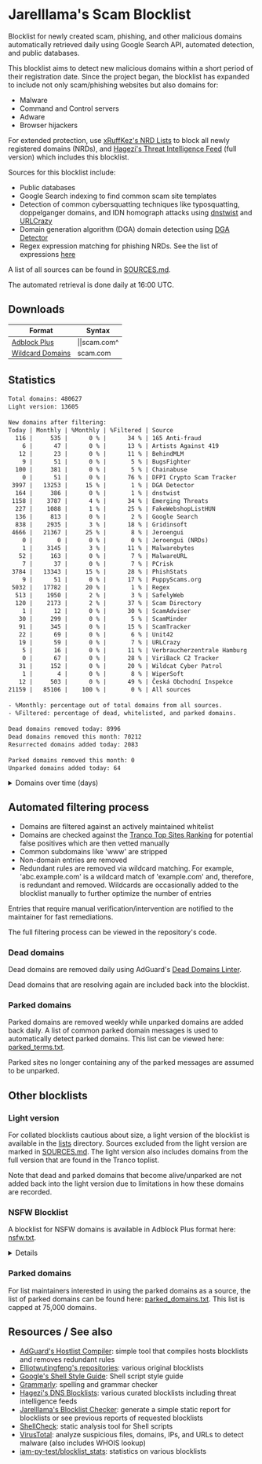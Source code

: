 # Jarelllama's Scam Blocklist

Blocklist for newly created scam, phishing, and other malicious domains automatically retrieved daily using Google Search API, automated detection, and public databases.

This blocklist aims to detect new malicious domains within a short period of their registration date. Since the project began, the blocklist has expanded to include not only scam/phishing websites but also domains for:

- Malware
- Command and Control servers
- Adware
- Browser hijackers

For extended protection, use [xRuffKez's NRD Lists](https://github.com/xRuffKez/NRD) to block all newly registered domains (NRDs), and [Hagezi's Threat Intelligence Feed](https://github.com/hagezi/dns-blocklists?tab=readme-ov-file#tif) (full version) which includes this blocklist.

Sources for this blocklist include:

- Public databases
- Google Search indexing to find common scam site templates
- Detection of common cybersquatting techniques like typosquatting, doppelganger domains, and IDN homograph attacks using [dnstwist](https://github.com/elceef/dnstwist) and [URLCrazy](https://github.com/urbanadventurer/urlcrazy)
- Domain generation algorithm (DGA) domain detection using [DGA Detector](https://github.com/exp0se/dga_detector)
- Regex expression matching for phishing NRDs. See the list of expressions [here](https://github.com/jarelllama/Scam-Blocklist/blob/main/config/phishing_detection.csv)

A list of all sources can be found in [SOURCES.md](https://github.com/jarelllama/Scam-Blocklist/blob/main/SOURCES.md).

The automated retrieval is done daily at 16:00 UTC.

## Downloads

| Format | Syntax |
| --- | --- |
| [Adblock Plus](https://raw.githubusercontent.com/jarelllama/Scam-Blocklist/main/lists/adblock/scams.txt) | \|\|scam.com^ |
| [Wildcard Domains](https://raw.githubusercontent.com/jarelllama/Scam-Blocklist/main/lists/wildcard_domains/scams.txt) | scam.com |

## Statistics

``` text
Total domains: 480627
Light version: 13605

New domains after filtering:
Today | Monthly | %Monthly | %Filtered | Source
  116 |     535 |      0 % |      34 % | 165 Anti-fraud
    6 |      47 |      0 % |      13 % | Artists Against 419
   12 |      23 |      0 % |      11 % | BehindMLM
    9 |      51 |      0 % |       5 % | BugsFighter
  100 |     381 |      0 % |       5 % | Chainabuse
    0 |      51 |      0 % |      76 % | DFPI Crypto Scam Tracker
 3997 |   13253 |     15 % |       1 % | DGA Detector
  164 |     386 |      0 % |       1 % | dnstwist
 1158 |    3787 |      4 % |      34 % | Emerging Threats
  227 |    1088 |      1 % |      25 % | FakeWebshopListHUN
  136 |     813 |      0 % |       2 % | Google Search
  838 |    2935 |      3 % |      18 % | Gridinsoft
 4666 |   21367 |     25 % |       8 % | Jeroengui
    0 |       0 |      0 % |       0 % | Jeroengui (NRDs)
    1 |    3145 |      3 % |      11 % | Malwarebytes
   52 |     163 |      0 % |       7 % | MalwareURL
    7 |      37 |      0 % |       7 % | PCrisk
 3784 |   13343 |     15 % |      28 % | PhishStats
    9 |      51 |      0 % |      17 % | PuppyScams.org
 5032 |   17782 |     20 % |       1 % | Regex
  513 |    1950 |      2 % |       3 % | SafelyWeb
  120 |    2173 |      2 % |      37 % | Scam Directory
    1 |      12 |      0 % |      30 % | ScamAdviser
   30 |     299 |      0 % |       5 % | ScamMinder
   91 |     345 |      0 % |      15 % | ScamTracker
   22 |      69 |      0 % |       6 % | Unit42
   19 |      59 |      0 % |       7 % | URLCrazy
    5 |      16 |      0 % |      11 % | Verbraucherzentrale Hamburg
    0 |      67 |      0 % |      28 % | ViriBack C2 Tracker
   31 |     152 |      0 % |      20 % | Wildcat Cyber Patrol
    1 |       4 |      0 % |       8 % | WiperSoft
   12 |     503 |      0 % |      49 % | Česká Obchodní Inspekce
21159 |   85106 |    100 % |       0 % | All sources

- %Monthly: percentage out of total domains from all sources.
- %Filtered: percentage of dead, whitelisted, and parked domains.

Dead domains removed today: 8996
Dead domains removed this month: 70212
Resurrected domains added today: 2083

Parked domains removed this month: 0
Unparked domains added today: 64
```

<details>
<summary>Domains over time (days)</summary>

![Domains over time](https://raw.githubusercontent.com/iam-py-test/blocklist_stats/main/stats/Jarelllamas_Scam_Blocklist.png)

Courtesy of iam-py-test/blocklist_stats.
</details>

## Automated filtering process

- Domains are filtered against an actively maintained whitelist
- Domains are checked against the [Tranco Top Sites Ranking](https://tranco-list.eu/) for potential false positives which are then vetted manually
- Common subdomains like 'www' are stripped
- Non-domain entries are removed
- Redundant rules are removed via wildcard matching. For example, 'abc.example.com' is a wildcard match of 'example.com' and, therefore, is redundant and removed. Wildcards are occasionally added to the blocklist manually to further optimize the number of entries

Entries that require manual verification/intervention are notified to the maintainer for fast remediations.

The full filtering process can be viewed in the repository's code.

### Dead domains

Dead domains are removed daily using AdGuard's [Dead Domains Linter](https://github.com/AdguardTeam/DeadDomainsLinter).

Dead domains that are resolving again are included back into the blocklist.

### Parked domains

Parked domains are removed weekly while unparked domains are added back daily. A list of common parked domain messages is used to automatically detect parked domains. This list can be viewed here: [parked_terms.txt](https://github.com/jarelllama/Scam-Blocklist/blob/main/config/parked_terms.txt).

Parked sites no longer containing any of the parked messages are assumed to be unparked.

## Other blocklists

### Light version

For collated blocklists cautious about size, a light version of the blocklist is available in the [lists](https://github.com/jarelllama/Scam-Blocklist/tree/main/lists) directory. Sources excluded from the light version are marked in [SOURCES.md](https://github.com/jarelllama/Scam-Blocklist/blob/main/SOURCES.md). The light version also includes domains from the full version that are found in the Tranco toplist.

Note that dead and parked domains that become alive/unparked are not added back into the light version due to limitations in how these domains are recorded.

### NSFW Blocklist

A blocklist for NSFW domains is available in Adblock Plus format here:
[nsfw.txt](https://raw.githubusercontent.com/jarelllama/Scam-Blocklist/main/lists/adblock/nsfw.txt).

<details>
<summary>Details</summary>
<ul>
<li>Domains are automatically retrieved from the Tranco Top Sites Ranking daily</li>
<li>Dead domains are removed daily</li>
<li>Note that resurrected domains are not added back</li>
<li>Note that parked domains are not checked for</li>
</ul>
Total domains: 13766
<br>
<br>
This blocklist does not just include adult videos, but also NSFW content of the artistic variety (rule34, illustrations, etc).
</details>

### Parked domains

For list maintainers interested in using the parked domains as a source, the list of parked domains can be found here: [parked_domains.txt](https://github.com/jarelllama/Scam-Blocklist/blob/main/data/parked_domains.txt). This list is capped at 75,000 domains.

## Resources / See also

- [AdGuard's Hostlist Compiler](https://github.com/AdguardTeam/HostlistCompiler): simple tool that compiles hosts blocklists and removes redundant rules
- [Elliotwutingfeng's repositories](https://github.com/elliotwutingfeng?tab=repositories): various original blocklists
- [Google's Shell Style Guide](https://google.github.io/styleguide/shellguide.html): Shell script style guide
- [Grammarly](https://grammarly.com/): spelling and grammar checker
- [Hagezi's DNS Blocklists](https://github.com/hagezi/dns-blocklists): various curated blocklists including threat intelligence feeds
- [Jarelllama's Blocklist Checker](https://github.com/jarelllama/Blocklist-Checker): generate a simple static report for blocklists or see previous reports of requested blocklists
- [ShellCheck](https://github.com/koalaman/shellcheck): static analysis tool for Shell scripts
- [VirusTotal](https://www.virustotal.com/): analyze suspicious files, domains, IPs, and URLs to detect malware (also includes WHOIS lookup)
- [iam-py-test/blocklist_stats](https://github.com/iam-py-test/blocklist_stats): statistics on various blocklists
